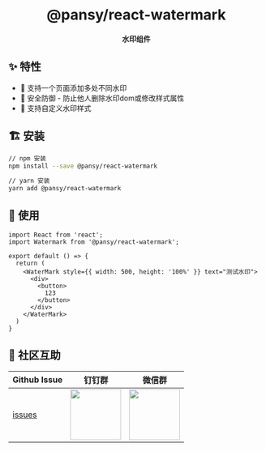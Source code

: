 <h1 align="center">@pansy/react-watermark</h1>

<h4 align="center">水印组件<h4>

## ✨ 特性

* 🚀 支持一个页面添加多处不同水印
* 🌈 安全防御 - 防止他人删除水印dom或修改样式属性
* 🐠 支持自定义水印样式

## 🏗 安装

```sh
// npm 安装
npm install --save @pansy/react-watermark

// yarn 安装
yarn add @pansy/react-watermark
```

## 🔨 使用

```
import React from 'react';
import Watermark from '@pansy/react-watermark';

export default () => {
  return (
    <WaterMark style={{ width: 500, height: '100%' }} text="测试水印">
      <div>
        <button>
          123
        </button>
      </div>
    </WaterMark>
  )
}
```

## 🌟 社区互助

| Github Issue                                      | 钉钉群                                                                                     | 微信群                                                                                   |
| ------------------------------------------------- | ------------------------------------------------------------------------------------------ | ---------------------------------------------------------------------------------------- |
| [issues](https://github.com/pansyjs/react-watermark/issues) | <img src="https://github.com/alitajs/alita/blob/master/public/dingding.png" width="100" /> | <img src="https://github.com/alitajs/alita/blob/master/public/wechat.png" width="100" /> |
